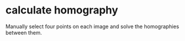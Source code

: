 # calculate homography
Manually select four points on each image and solve the homographies between them.